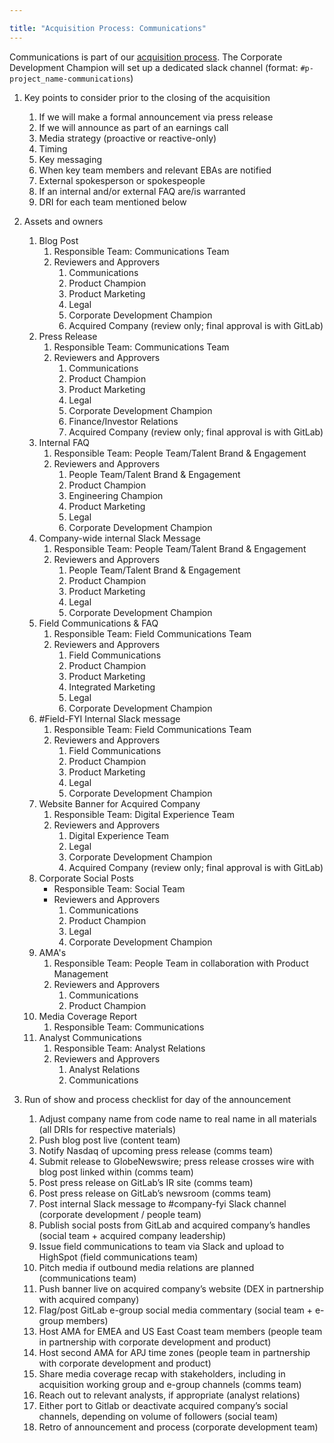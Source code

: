 ```yaml
---

title: "Acquisition Process: Communications"
---
```


Communications is part of our [acquisition process](/handbook/acquisitions/acquisition-process/). The Corporate Development Champion will set up a dedicated slack channel (format: `#p-project_name-communications`)

1. Key points to consider prior to the closing of the acquisition
    1. If we will make a formal announcement via press release
    1. If we will announce as part of an earnings call
    1. Media strategy (proactive or reactive-only)
    1. Timing
    1. Key messaging
    1. When key team members and relevant EBAs are notified
    1. External spokesperson or spokespeople
    1. If an internal and/or external FAQ are/is warranted
    1. DRI for each team mentioned below

2. Assets and owners

    1. Blog Post
        1. Responsible Team: Communications Team
        1. Reviewers and Approvers
            1. Communications
            1. Product Champion
            1. Product Marketing
            1. Legal
            1. Corporate Development Champion
            1. Acquired Company (review only; final approval is with GitLab)
    1. Press Release
        1. Responsible Team: Communications Team
        1. Reviewers and Approvers
            1. Communications
            1. Product Champion
            1. Product Marketing
            1. Legal
            1. Corporate Development Champion
            1. Finance/Investor Relations
            1. Acquired Company (review only; final approval is with GitLab)
    1. Internal FAQ
        1. Responsible Team: People Team/Talent Brand & Engagement
        1. Reviewers and Approvers
            1. People Team/Talent Brand & Engagement
            1. Product Champion
            1. Engineering Champion
            1. Product Marketing
            1. Legal
            1. Corporate Development Champion
    1. Company-wide internal Slack Message
        1. Responsible Team: People Team/Talent Brand & Engagement
        1. Reviewers and Approvers
            1. People Team/Talent Brand & Engagement
            1. Product Champion
            1. Product Marketing
            1. Legal
            1. Corporate Development Champion
    1. Field Communications & FAQ
        1. Responsible Team: Field Communications Team
        1. Reviewers and Approvers
            1. Field Communications
            1. Product Champion
            1. Product Marketing
            1. Integrated Marketing
            1. Legal
            1. Corporate Development Champion
    1. #Field-FYI Internal Slack message
        1. Responsible Team: Field Communications Team
        1. Reviewers and Approvers
            1. Field Communications
            1. Product Champion
            1. Product Marketing
            1. Legal
            1. Corporate Development Champion
    1. Website Banner for Acquired Company
        1. Responsible Team: Digital Experience Team
        1. Reviewers and Approvers
            1. Digital Experience Team
            1. Legal
            1. Corporate Development Champion
            1. Acquired Company (review only; final approval is with GitLab)
    1. Corporate Social Posts
        - Responsible Team: Social Team
        - Reviewers and Approvers
            1. Communications
            1. Product Champion
            1. Legal
            1. Corporate Development Champion
    1. AMA's
        1. Responsible Team: People Team in collaboration with Product Management
        1. Reviewers and Approvers
            1. Communications
            1. Product Champion
    1. Media Coverage Report
        1. Responsible Team: Communications
    1. Analyst Communications
        1. Responsible Team: Analyst Relations
        1. Reviewers and Approvers
            1. Analyst Relations
            1. Communications
3. Run of show and process checklist for day of the announcement
    1. Adjust company name from code name to real name in all materials (all DRIs for respective materials)
    1. Push blog post live (content team)
    1. Notify Nasdaq of upcoming press release (comms team)
    1. Submit release to GlobeNewswire; press release crosses wire with blog post linked within (comms team)
    1. Post press release on GitLab’s IR site (comms team)
    1. Post press release on GitLab’s newsroom (comms team)
    1. Post internal Slack message to #company-fyi Slack channel (corporate development / people team)
    1. Publish social posts from GitLab and acquired company’s handles (social team + acquired company leadership)
    1. Issue field communications to team via Slack and upload to HighSpot (field communications team)
    1. Pitch media if outbound media relations are planned (communications team)
    1. Push banner live on acquired company’s website (DEX in partnership with acquired company)
    1. Flag/post GitLab e-group social media commentary (social team + e-group members)
    1. Host AMA for EMEA and US East Coast team members (people team in partnership with corporate development and product)
    1. Host second AMA for APJ time zones (people team in partnership with corporate development and product)
    1. Share media coverage recap with stakeholders, including in acquisition working group and e-group channels (comms team)
    1. Reach out to relevant analysts, if appropriate (analyst relations)
    1. Either port to Gitlab or deactivate acquired company’s social channels, depending on volume of followers (social team)
    1. Retro of announcement and process (corporate development team)
